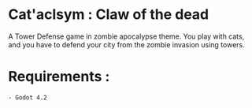 # Cat'aclsym : Claw of the dead
A Tower Defense game in zombie apocalypse theme. You play with cats, and you have to defend your city from the zombie invasion using towers.

# Requirements :
	- Godot 4.2
